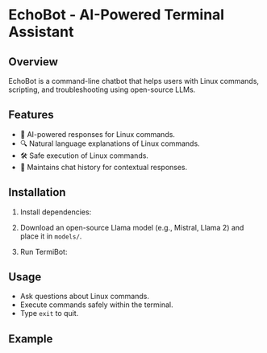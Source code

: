 # EchoBot - AI-Powered Terminal Assistant

## Overview
EchoBot is a command-line chatbot that helps users with Linux commands, scripting, and troubleshooting using open-source LLMs.

## Features
- 🤖 AI-powered responses for Linux commands.
- 🔍 Natural language explanations of Linux commands.
- 🛠️ Safe execution of Linux commands.
- 📝 Maintains chat history for contextual responses.

## Installation
1. Install dependencies:

2. Download an open-source Llama model (e.g., Mistral, Llama 2) and place it in `models/`.

3. Run TermiBot:


## Usage
- Ask questions about Linux commands.
- Execute commands safely within the terminal.
- Type `exit` to quit.

## Example


